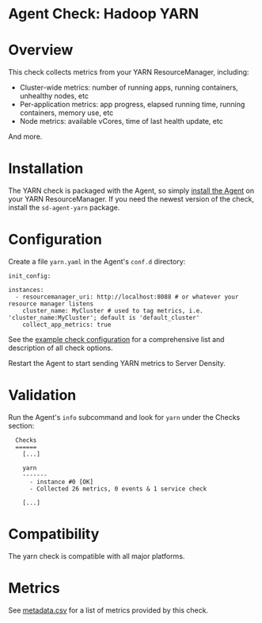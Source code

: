 # Agent Check: Hadoop YARN

# Overview

This check collects metrics from your YARN ResourceManager, including:

* Cluster-wide metrics: number of running apps, running containers, unhealthy nodes, etc
* Per-application metrics: app progress, elapsed running time, running containers, memory use, etc
* Node metrics: available vCores, time of last health update, etc

And more.

# Installation

The YARN check is packaged with the Agent, so simply [install the Agent](https://support.serverdensity.com/hc/en-us/articles/214171178) on your YARN ResourceManager. If you need the newest version of the check, install the `sd-agent-yarn` package.

# Configuration

Create a file `yarn.yaml` in the Agent's `conf.d` directory:

```
init_config:

instances:
  - resourcemanager_uri: http://localhost:8088 # or whatever your resource manager listens
    cluster_name: MyCluster # used to tag metrics, i.e. 'cluster_name:MyCluster'; default is 'default_cluster'
    collect_app_metrics: true
```

See the [example check configuration](conf.yaml.example) for a comprehensive list and description of all check options.

Restart the Agent to start sending YARN metrics to Server Density.

# Validation

Run the Agent's `info` subcommand and look for `yarn` under the Checks section:

```
  Checks
  ======
    [...]

    yarn
    -------
      - instance #0 [OK]
      - Collected 26 metrics, 0 events & 1 service check

    [...]
```

# Compatibility

The yarn check is compatible with all major platforms.

# Metrics

See [metadata.csv](metadata.csv) for a list of metrics provided by this check.

